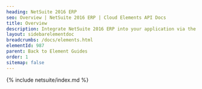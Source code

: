 ```yaml
---
heading: NetSuite 2016 ERP
seo: Overview | NetSuite 2016 ERP | Cloud Elements API Docs
title: Overview
description: Integrate NetSuite 2016 ERP into your application via the Cloud Elements APIs.
layout: sidebarelementdoc
breadcrumbs: /docs/elements.html
elementId: 987
parent: Back to Element Guides
order: 1
sitemap: false
---
```


{% include netsuite/index.md %}
